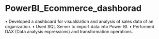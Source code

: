 # PowerBI_Ecommerce_dashborad

• Developed a dashboard for visualization and analysis of sales data of an organization.
• Used SQL Server to import data into Power BI.
• Performed DAX (Data analysis expressions) and transformation operations.
